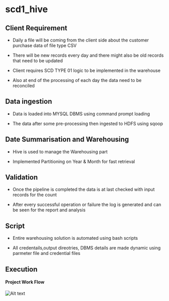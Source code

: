 # scd1_hive
## Client Requirement 

* Daily a file will be coming from the client side about the customer purchase data of file type CSV

* There will be new records every day and there might also be old records that need to be updated

* Client requires SCD TYPE 01 logic to be implemented in the warehouse 

* Also at end of the processing of each day the data  need to be reconciled 

## Data ingestion 

* Data is loaded into MYSQL DBMS using command prompt loading

* The data after some pre-processing then ingested to HDFS using sqoop 

## Date Summarisation and Warehousing 

* Hive is used to manage the Warehousing part

* Implemented Partitioning on Year & Month for fast retrieval



## Validation

* Once the pipeline is completed the data is at last checked with input records for the count

* After every successful operation or failure the log is generated and can be seen for the report and analysis

## Script

* Entire warehousing solution is automated using bash scripts

* All credentails,output direotries, DBMS details are made dynamic using parmeter file and credential files

## Execution

#### Project Work Flow
![Alt text](https://github.com/SubhashMurugesan/Hadoop_Warehosue_Data_Pipeline/blob/main/Project_workflow.jpeg?raw=true "Project Flow Daigram")
